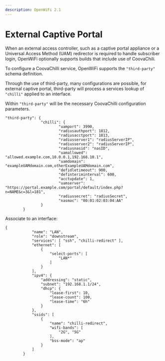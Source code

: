 ```yaml
---
description: OpenWiFi 2.1
---
```


# External Captive Portal

When an external access controller, such as a captive portal appliance or a Universal Access Method \(UAM\) redirector is required to handle subscriber login, OpenWiFi optionally supports builds that include use of CoovaChili. 

To configure a CoovaChilli service, OpenWiFi supports the `"third-party"` schema definition.  

Through the use of third-party, many configurations are possible, for external captive portal, third-party will process a services lookup of `"chilli"` applied to an interface. 

Within `"third-party"` will be the necessary CoovaChilli configuration parameters.

```text
"third-party": {
                "chilli": {
                        "uamport": 3990,
                        "radiusauthport": 1812,
                        "radiusacctport": 1813,
                        "radiusserver1": "radiusServerIP",
                        "radiusserver2": "radiusServerIP",
                        "radiusnasid": "nasID",
                        "uamallowed": "allowed.example.com,10.0.0.1,192.168.10.1",
                        "uamdomain": "exampleUAMdomain.com,otherExampleUAMdomain.com",
                        "defidletimeout": 900,
                        "definteriminterval": 600,
                        "acctupdate": 1,
                        "uamserver": "https://portal.example.com/portal/default/index.php?n=NAME&c=3&l=181",
                        "radiussecret": "radiusSecret",
                        "nasmac": "00:01:02:03:04:AA"
                }
        }
```

Associate to an interface:

```text
{
			"name": "LAN",
			"role": "downstream",
			"services": [ "ssh", "chilli-redirect" ],
			"ethernet": [
				{
					"select-ports": [
						"LAN*"
					]
				}
			],
			"ipv4": {
				"addressing": "static",
				"subnet": "192.168.1.1/24",
				"dhcp": {
					"lease-first": 10,
					"lease-count": 100,
					"lease-time": "6h"
				}
			},
			"ssids": [
				{
					"name": "chilli-redirect",
					"wifi-bands": [
						"2G", "5G"
					],
					"bss-mode": "ap"
				}
			]
		}
```

